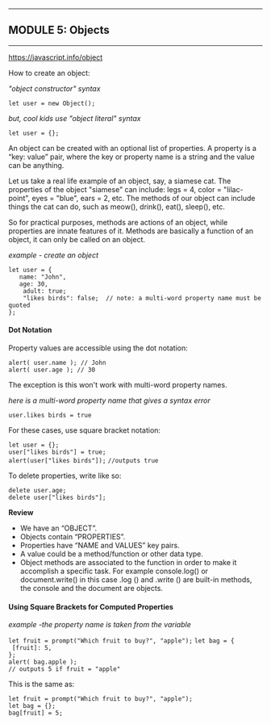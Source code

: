 
###

***

## MODULE 5: Objects

***

<https://javascript.info/object>

How to create an object:

*"object constructor" syntax*

`let user = new Object();`<br/>

*but, cool kids use "object literal" syntax*

`let user = {}; `<br/>

An object can be created with an optional list of properties. A property is a “key: value” pair, where the key or property name is a string and the value can be anything.

Let us take a real life example of an object, say, a siamese cat. The properties of the object "siamese" can include: legs = 4, color = "lilac-point", eyes = "blue", ears = 2, etc. The methods of our object can include things the cat can do, such as meow(), drink(), eat(), sleep(), etc. 

So for practical purposes, methods are actions of an object, while properties are innate features of it. Methods are basically a function of an object, it can only be called on an object.

*example - create an object*

`let user = {`<br/>
`    name: "John",   `<br/>
`    age: 30, `<br/>
`    adult: true;`<br/>
`    "likes birds": false;  // note: a multi-word property name must be quoted`<br/>
`};`

#### Dot Notation

Property values are accessible using the dot notation:

`alert( user.name ); // John`<br/>
`alert( user.age ); // 30`


The exception is this won't work with multi-word property names.

*here is a multi-word property name that gives a syntax error*

`user.likes birds = true`

For these cases, use square bracket notation:

`let user = {};`<br/>
`user["likes birds"] = true;`<br/>
`alert(user["likes birds"]);`
`//outputs true`


To delete properties, write like so:

`delete user.age;`<br/>
`delete user["likes birds"];`


**Review**

* We have an “OBJECT”.
* Objects contain “PROPERTIES”.  
* Properties have “NAME and VALUES” key pairs. 
* A value could be a method/function or other data type.
* Object methods are associated to the function in order to make it accomplish a specific task. For example console.log() or document.write() in this case .log () and .write () are built-in methods, the console and the document are objects.

#### Using Square Brackets for Computed Properties

*example -the property name is taken from the variable*

`let fruit = prompt("Which fruit to buy?", "apple");`
`let bag = {`<br/>
`  [fruit]: 5, `<br/>
`};`<br/>
`alert( bag.apple ); `<br/>
`// outputs 5 if fruit = "apple"`

This is the same as:

`let fruit = prompt("Which fruit to buy?", "apple");`<br/>
`let bag = {};`<br/>
`bag[fruit] = 5;`<br/>
